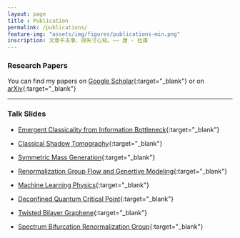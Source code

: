 ```yaml
--- 
layout: page 
title : Publication 
permalink: /publications/
feature-img: "assets/img/figures/publications-min.png"
inscription: 文章千古事，得失寸心知。—— 唐 · 杜甫 
---
```


### Research Papers

You can find my papers on [Google Scholar](https://scholar.google.com/citations?hl=en&user=PLFbeHMAAAAJ){:target="_blank"} or on [arXiv](https://arxiv.org/search/?query=Yi-Zhuang+You&searchtype=all&source=header){:target="_blank"}

---

### Talk Slides

* [Emergent Classicality from Information Bottleneck]({{site.baseurl}}/assets/pdf/EmergentClassicality.pdf){:target="_blank"}

* [Classical Shadow Tomography]({{site.baseurl}}/assets/pdf/Shadow.pdf){:target="_blank"}

* [Symmetric Mass Generation]({{site.baseurl}}/assets/pdf/SMG.pdf){:target="_blank"}

* [Renormalization Group Flow and Genertive Modeling]({{site.baseurl}}/assets/pdf/RG-Flow.pdf){:target="_blank"}

* [Machine Learning Physics]({{site.baseurl}}/assets/pdf/ML_physics.pdf){:target="_blank"}

* [Deconfined Quantum Critical Point]({{site.baseurl}}/assets/pdf/DQCP.pdf){:target="_blank"}

* [Twisted Bilayer Graphene]({{site.baseurl}}/assets/pdf/tBLG.pdf){:target="_blank"}

* [Spectrum Bifurcation Renormalization Group]({{site.baseurl}}/assets/pdf/SBRG.pdf){:target="_blank"}